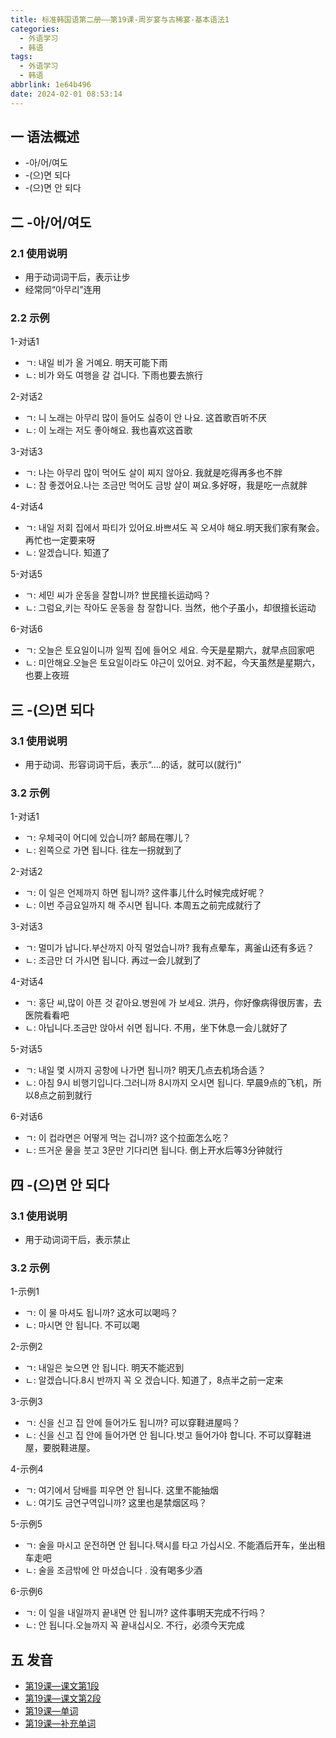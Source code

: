 ```yaml
---
title: 标准韩国语第二册——第19课-周岁宴与古稀宴-基本语法1
categories:
  - 外语学习
  - 韩语
tags:
  - 外语学习
  - 韩语
abbrlink: 1e64b496
date: 2024-02-01 08:53:14
---
```

## 一 语法概述

* -아/어/여도
* -(으)면 되다
* -(으)면 안 되다

<!--more-->

## 二  -아/어/여도

### 2.1 使用说明

* 用于动词词干后，表示让步
* 经常同“아무리”连用

### 2.2 示例

1-对话1

* ㄱ: 내일 비가 올 거예요. 明天可能下雨
* ㄴ:  비가 와도 여행을 갈 겁니다. 下雨也要去旅行

2-对话2

* ㄱ: 니 노래는 아무리 많이 들어도 싫증이 안 나요. 这首歌百听不厌
* ㄴ: 이 노래는 저도 좋아해요. 我也喜欢这首歌

3-对话3

* ㄱ: 나는 아무리 많이 먹어도 살이 찌지 않아요. 我就是吃得再多也不胖
* ㄴ: 참 좋겠어요.나는 조금만 먹어도 금방 살이 쪄요.多好呀，我是吃一点就胖

4-对话4

* ㄱ: 내일 저회 집에서 파티가 있어요.바쁘셔도 꼭 오셔야 해요.明天我们家有聚会。再忙也一定要来呀
* ㄴ: 알겠습니다. 知道了

5-对话5

* ㄱ: 세민 씨가 운동을 잘합니까? 世民擅长运动吗？
* ㄴ:  그럼요,키는 작아도 운동을 참 잘합니다. 当然，他个子虽小，却很擅长运动

6-对话6

* ㄱ: 오늘은 토요일이니까 일찍 집에 들어오 세요. 今天是星期六，就早点回家吧
* ㄴ: 미안해요.오늘은 토요일이라도 야근이 있어요. 对不起，今天虽然是星期六，也要上夜班

## 三 -(으)면 되다

### 3.1 使用说明

* 用于动词、形容词词干后，表示“....的话，就可以(就行)”

### 3.2 示例

1-对话1

* ㄱ: 우체국이 어디에 있습니까? 邮局在哪儿？
* ㄴ:  왼쪽으로 가면 됩니다. 往左一拐就到了

2-对话2

* ㄱ: 이 일은 언제까지 하면 됩니까? 这件事儿什么时候完成好呢？
* ㄴ: 이번 주금요일까지 해 주시면 됩니다. 本周五之前完成就行了

3-对话3

* ㄱ: 멀미가 납니다.부산까지 아직 멀었습니까? 我有点晕车，离釜山还有多远？
* ㄴ:  조금만 더 가시면 됩니다. 再过一会儿就到了

4-对话4

* ㄱ: 홍단 씨,많이 아픈 것 같아요.병원에 가 보세요. 洪丹，你好像病得很厉害，去医院看看吧
* ㄴ:  아닙니다.조금만 앉아서 쉬면 됩니다. 不用，坐下休息一会儿就好了

5-对话5

* ㄱ: 내일 몇 시까지 공항에 나가면 됩니까? 明天几点去机场合适？
* ㄴ:  아침 9시 비행기입니다.그러니까 8시까지 오시면 됩니다. 早晨9点的飞机，所以8点之前到就行

6-对话6

* ㄱ: 이 컵라면은 어떻게 먹는 겁니까? 这个拉面怎么吃？
* ㄴ:  뜨거운 물을 붓고 3문만 기다리면 됩니다. 倒上开水后等3分钟就行

## 四 -(으)면 안 되다

### 3.1 使用说明

* 用于动词词干后，表示禁止

### 3.2 示例

1-示例1

* ㄱ:  이 물 마셔도 됩니까? 这水可以喝吗？
* ㄴ:  마시면 안 됩니다. 不可以喝

2-示例2

* ㄱ:  내일은 늦으면 안 됩니다. 明天不能迟到
* ㄴ:  알겠습니다.8시 반까지 꼭 오 겠습니다. 知道了，8点半之前一定来

3-示例3

* ㄱ:  신을 신고 집 안에 들어가도 됩니까? 可以穿鞋进屋吗？
* ㄴ:  신을 신고 집 안에 들어가면 안 됩니다.벗고 들어가야 합니다. 不可以穿鞋进屋，要脱鞋进屋。

4-示例4

* ㄱ:  여기에서 담배를 피우면 안 됩니다. 这里不能抽烟
* ㄴ:  여기도 금연구역입니까? 这里也是禁烟区吗？

5-示例5

* ㄱ:  술을 마시고 운전하면 안 됩니다.택시를 타고 가십시오. 不能酒后开车，坐出租车走吧
* ㄴ:  술을 조금밖에 안 마셨습니다 . 没有喝多少酒

6-示例6

* ㄱ:  이 일을 내일까지 끝내면 안 됩니까? 这件事明天完成不行吗？
* ㄴ:  안 됩니다.오늘까지 꼭 끝내십시오. 不行，必须今天完成

## 五 发音

* [第19课—课文第1段][1]
* [第19课—课文第2段][2]
* [第19课—单词][3]
* [第19课—补充单词][4]



[1]:https://active.clewm.net/ESIAqt?qrurl=http://qr31.cn/ESIAqt&gtype=1&key=c84441765bf95692d05022043335a00d52f3fd5996
[2]:https://active.clewm.net/EUASmw?qrurl=http://qr31.cn/EUASmw&gtype=1&key=3583c17f93e579090050230645bd1349105f490030
[3]:https://active.clewm.net/DPAwQo?qrurl=http://qr31.cn/DPAwQo&gtype=1&key=bcb5217f4a6b6dc6305023fbddb2d5a9797bad2052
[4]:https://active.clewm.net/FRUD0o?qrurl=http://qr31.cn/FRUD0o&gtype=1&key=18a2e1755e2afefcb05023ff0dda7bbeef95c4e072